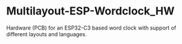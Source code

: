 # Multilayout-ESP-Wordclock_HW
Hardware (PCB) for an ESP32-C3 based word clock with support of different layouts and languages.
